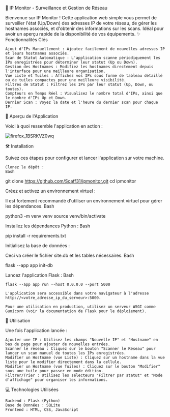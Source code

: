 🚀 IP Monitor - Surveillance et Gestion de Réseau

Bienvenue sur IP Monitor ! Cette application web simple vous permet de surveiller l'état (Up/Down) des adresses IP de votre réseau, de gérer les hostnames associés, et d'obtenir des informations sur les scans. Idéal pour avoir un aperçu rapide de la disponibilité de vos équipements.
✨ Fonctionnalités Clés

    Ajout d'IPs Manuellement : Ajoutez facilement de nouvelles adresses IP et leurs hostnames associés.
    Scan de Statut Automatique : L'application scanne périodiquement les IPs enregistrées pour déterminer leur statut (Up ou Down).
    Gestion des Hostnames : Modifiez les hostnames directement depuis l'interface pour une meilleure organisation.
    Vue Liste et Tuiles : Affichez vos IPs sous forme de tableau détaillé ou de tuiles compactes pour une meilleure visibilité.
    Filtres de Statut : Filtrez les IPs par leur statut (Up, Down, ou toutes).
    Compteurs en Temps Réel : Visualisez le nombre total d'IPs, ainsi que le nombre d'IPs Up et Down.
    Dernier Scan : Voyez la date et l'heure du dernier scan pour chaque IP.

📸 Aperçu de l'Application

Voici à quoi ressemble l'application en action :

![firefox_1BSRKVZ0wq](https://github.com/user-attachments/assets/cb88d09c-efd8-4e2d-9d21-f6073250f1f8)


🛠️ Installation

Suivez ces étapes pour configurer et lancer l'application sur votre machine.

    Clonez le dépôt :
    Bash

git clone https://github.com/Scaff31/ipmonitor.git
cd ipmonitor

Créez et activez un environnement virtuel :

Il est fortement recommandé d'utiliser un environnement virtuel pour gérer les dépendances.
Bash

python3 -m venv venv
source venv/bin/activate

Installez les dépendances Python :
Bash

pip install -r requirements.txt

Initialisez la base de données :

Ceci va créer le fichier site.db et les tables nécessaires.
Bash

flask --app app init-db

Lancez l'application Flask :
Bash

    flask --app app run --host 0.0.0.0 --port 5000

    L'application sera accessible dans votre navigateur à l'adresse http://<votre_adresse_ip_du_serveur>:5000.

    Pour une utilisation en production, utilisez un serveur WSGI comme Gunicorn (voir la documentation de Flask pour le déploiement).

🚀 Utilisation

Une fois l'application lancée :

    Ajouter une IP : Utilisez les champs "Nouvelle IP" et "Hostname" en bas de page pour ajouter de nouvelles entrées.
    Scanner le réseau : Cliquez sur le bouton "Scanner le Réseau" pour lancer un scan manuel de toutes les IPs enregistrées.
    Modifier un Hostname (vue Liste) : Cliquez sur un hostname dans la vue liste pour le modifier directement dans la cellule.
    Modifier un Hostname (vue Tuiles) : Cliquez sur le bouton "Modifier" sous une tuile pour passer en mode édition.
    Filtrer/Trier : Utilisez les sélecteurs "Filtrer par statut" et "Mode d'affichage" pour organiser les informations.

💻 Technologies Utilisées

    Backend : Flask (Python)
    Base de Données : SQLite
    Frontend : HTML, CSS, JavaScript
